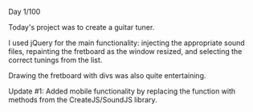 Day 1/100

Today's project was to create a guitar tuner.

I used jQuery for the main functionality: injecting the appropriate sound
files, repainting the fretboard as the window resized, and selecting the
correct tunings from the list.

Drawing the fretboard with divs was also quite entertaining. 

Update #1: Added mobile functionality by replacing the <embed> function with
methods from the CreateJS/SoundJS library.

